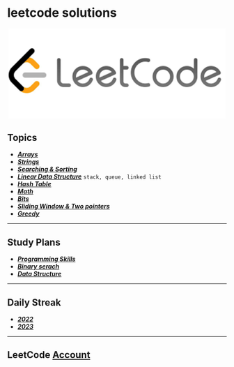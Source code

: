 # leetcode solutions

<p align="center"><img src="https://github.com/m7moudGadallah/leetCode_Solutions/blob/main/leetcode.png?raw=true" width = 500px/></p>

## Topics
- ***[Arrays](Arrays/README.md)***
- ***[Strings](Strings/README.md)***
- ***[Searching & Sorting](/Searching%26Sorting/)***
- ***[Linear Data Structure](Linear_Data_Sturcture/README.md)*** `stack, queue, linked list`
- ***[Hash Table](Hash_Table/README.md)***
- ***[Math](Math)***
- ***[Bits](/Bits/)***
- ***[Sliding Window & Two pointers](/SlidingWindow/)***
- ***[Greedy](/greedy/)***

------
## Study Plans
- ***[Programming Skills](./studyPlans/ProgrammingSkills/)***
- ***[Binary serach](./studyPlans/BinarySearch/)***
- ***[Data Structure](./studyPlans/DataStructure/)***

-------
## Daily Streak
- ***[2022](/dailyStreak/2022/)***
- ***[2023](/dailyStreak/2023/)***
-------

## LeetCode [Account](https://leetcode.com/m7moudGadallah/)